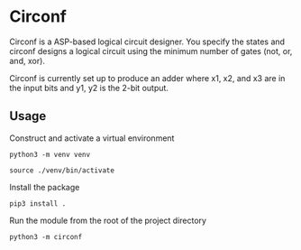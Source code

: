# Circonf

Circonf is a ASP-based logical circuit designer. You specify the states and circonf designs a logical circuit using the minimum number of gates (not, or, and, xor).

Circonf is currently set up to produce an adder where x1, x2, and x3 are in the input bits and y1, y2 is the 2-bit output.

## Usage

Construct and activate a virtual environment

`python3 -m venv venv`

`source ./venv/bin/activate`

Install the package

`pip3 install .`

Run the module from the root of the project directory

`python3 -m circonf`

